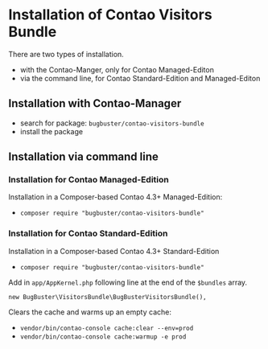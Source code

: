 # Installation of Contao Visitors Bundle

There are two types of installation.

* with the Contao-Manger, only for Contao Managed-Editon
* via the command line, for Contao Standard-Edition and Managed-Editon


## Installation with Contao-Manager

* search for package: `bugbuster/contao-visitors-bundle`
* install the package


## Installation via command line

### Installation for Contao Managed-Edition

Installation in a Composer-based Contao 4.3+ Managed-Edition:

* `composer require "bugbuster/contao-visitors-bundle"`


### Installation for Contao Standard-Edition

Installation in a Composer-based Contao 4.3+ Standard-Edition

* `composer require "bugbuster/contao-visitors-bundle"`

Add in `app/AppKernel.php` following line at the end of the `$bundles` array.

`new BugBuster\VisitorsBundle\BugBusterVisitorsBundle(),`

Clears the cache and warms up an empty cache:

* `vendor/bin/contao-console cache:clear --env=prod`
* `vendor/bin/contao-console cache:warmup -e prod`

